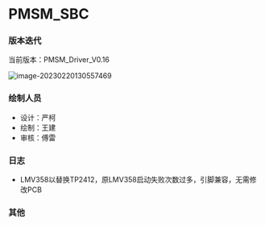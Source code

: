 # PMSM_SBC

### 版本迭代

当前版本：PMSM_Driver_V0.16

![image-20230220130557469](https://pic-1256068477.cos.ap-shanghai.myqcloud.com/img/image-20230220130557469.png)



### 绘制人员

* 设计：严柯
* 绘制：王建
* 审核：傅雷



### 日志

* LMV358以替换TP2412，原LMV358启动失败次数过多，引脚兼容，无需修改PCB



### 其他



